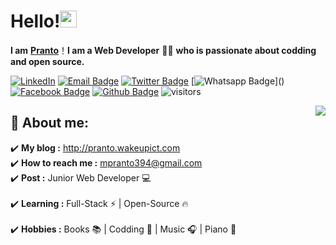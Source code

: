 # Hello!<img src="https://user-images.githubusercontent.com/5679180/79618120-0daffb80-80be-11ea-819e-d2b0fa904d07.gif" width="27px"> 

**I am** [**Pranto**](https://github.com/mahadihasanpranto786)！**I am a Web Developer** 👨‍💻 **who is passionate about codding and open source.**

<a href="https://www.linkedin.com/in/mahadihasanpranto786" target="_blank"><img src="https://img.shields.io/badge/LinkedIn-%230077B5.svg?&style=flat-square&logo=linkedin&logoColor=white" alt="LinkedIn"></a>
[![Email Badge](https://img.shields.io/badge/-Email-c14438?style=flat-square&logo=Gmail&logoColor=white&link=mailto:mpranto394@gmail.com)](mailto:mpranto394@gmail.com)
[![Twitter Badge](https://img.shields.io/badge/-Twitter-1da1f2?style=flat-square&labelColor=1da1f2&logo=twitter&logoColor=white&link=https://twitter.com/)](https://twitter.com/)
[![Whatsapp Badge](https://img.shields.io/badge/-Whatsapp-4CA143?style=flat-square&labelColor=4CA143&logo=whatsapp&logoColor=white&link=https://api.whatsapp.com/send?phone=5581984434580&text=Hi!)]()
[![Facebook Badge](https://img.shields.io/badge/-Facebook-3b5998?style=flat-square&labelColor=3b5998&logo=facebook&logoColor=white&link=https://www.facebook.com/weltonpfelix/)](https://www.facebook.com/mehedihasanpranto786)
[![Github Badge](https://img.shields.io/badge/-Github-232323?style=flat-square&logo=Github&logoColor=white&link=https://space.bilibili.com/)](https://space.bilibili.com/)
![visitors](https://visitor-badge.laobi.icu/badge?page_id=pranto)

<img align="right" src="https://github-readme-stats.vercel.app/api?username=mahadihasanpranto786&show_icons=true&hide_border=true">

## 🧐 About me:

:heavy_check_mark: **My blog :** http://pranto.wakeupict.com
<br/>:heavy_check_mark: **How to reach me :** mpranto394@gmail.com
<br/>:heavy_check_mark: **Post :** Junior Web Developer :computer:	
<br/>:heavy_check_mark: **Learning :** Full-Stack :zap: | Open-Source :fire:	
<br/>:heavy_check_mark: **Hobbies :** Books :books: | Codding :green_heart: | Music :headphones: | Piano :musical_keyboard:

